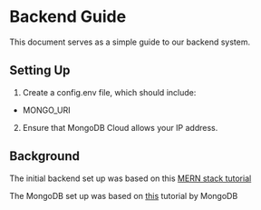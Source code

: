# Backend Guide

This document serves as a simple guide to our backend system.

## Setting Up

1) Create a config.env file, which should include:

- MONGO_URI

2) Ensure that MongoDB Cloud allows your IP address.

## Background

The initial backend set up was based on this [MERN stack tutorial](https://www.mongodb.com/resources/languages/mern-stack-tutorial)

The MongoDB set up was based on [this](https://www.mongodb.com/docs/drivers/node/v4.1/quick-start/) tutorial by MongoDB
